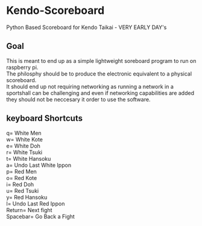 # Kendo-Scoreboard
Python Based Scoreboard for Kendo Taikai - VERY EARLY DAY's
## Goal
This is meant to end up as a simple lightweight soreboard program to run on raspberry pi.
\
The philosphy should be to produce the electronic equivalent to a physical scoreboard.
\
It should end up not requiring networking as running a network in a sportshall can be challenging and even if networking capabilities are added they should not be neccesary it order to use the software.
## keyboard Shortcuts
q= White Men
\
w= White Kote
\
e= White Doh
\
r= White Tsuki
\
t= White Hansoku
\
a= Undo Last White Ippon
\
p= Red Men
\
o= Red Kote
\
i= Red Doh
\
u= Red Tsuki
\
y= Red Hansoku
\
l= Undo Last Red Ippon
\
Return= Next fight
\
Spacebar= Go Back a Fight
